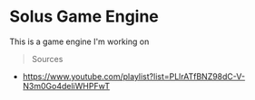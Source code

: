 # Solus Game Engine
This is a game engine I'm working on

> Sources
- https://www.youtube.com/playlist?list=PLlrATfBNZ98dC-V-N3m0Go4deliWHPFwT
